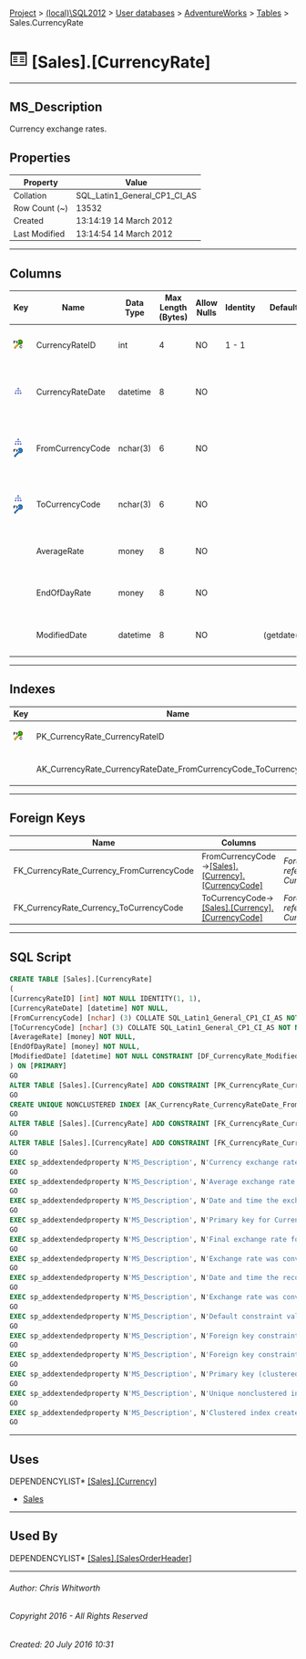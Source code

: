#### 

[Project](../../../../index.md) > [(local)\\SQL2012](../../../index.md) > [User databases](../../index.md) > [AdventureWorks](../index.md) > [Tables](Tables.md) > Sales.CurrencyRate

# ![Tables](../../../../Images/Table32.png) [Sales].[CurrencyRate]

---

## <a name="#description"></a>MS_Description

Currency exchange rates.

## <a name="#properties"></a>Properties

| Property | Value |
|---|---|
| Collation | SQL_Latin1_General_CP1_CI_AS |
| Row Count (~) | 13532 |
| Created | 13:14:19 14 March 2012 |
| Last Modified | 13:14:54 14 March 2012 |


---

## <a name="#columns"></a>Columns

| Key | Name | Data Type | Max Length (Bytes) | Allow Nulls | Identity | Default | Description |
|---|---|---|---|---|---|---|---|
| [![Cluster Primary Key PK_CurrencyRate_CurrencyRateID: CurrencyRateID](../../../../Images/pkcluster.png)](#indexes) | CurrencyRateID | int | 4 | NO | 1 - 1 |  | _Primary key for CurrencyRate records._ |
| [![Indexes AK_CurrencyRate_CurrencyRateDate_FromCurrencyCode_ToCurrencyCode](../../../../Images/Index.png)](#indexes) | CurrencyRateDate | datetime | 8 | NO |  |  | _Date and time the exchange rate was obtained._ |
| [![Indexes AK_CurrencyRate_CurrencyRateDate_FromCurrencyCode_ToCurrencyCode](../../../../Images/Index.png)](#indexes)[![Foreign Keys FK_CurrencyRate_Currency_FromCurrencyCode: [Sales].[Currency].FromCurrencyCode](../../../../Images/fk.png)](#foreignkeys) | FromCurrencyCode | nchar(3) | 6 | NO |  |  | _Exchange rate was converted from this currency code._ |
| [![Indexes AK_CurrencyRate_CurrencyRateDate_FromCurrencyCode_ToCurrencyCode](../../../../Images/Index.png)](#indexes)[![Foreign Keys FK_CurrencyRate_Currency_ToCurrencyCode: [Sales].[Currency].ToCurrencyCode](../../../../Images/fk.png)](#foreignkeys) | ToCurrencyCode | nchar(3) | 6 | NO |  |  | _Exchange rate was converted to this currency code._ |
|  | AverageRate | money | 8 | NO |  |  | _Average exchange rate for the day._ |
|  | EndOfDayRate | money | 8 | NO |  |  | _Final exchange rate for the day._ |
|  | ModifiedDate | datetime | 8 | NO |  | (getdate()) | _Date and time the record was last updated._ |


---

## <a name="#indexes"></a>Indexes

| Key | Name | Key Columns | Unique | Description |
|---|---|---|---|---|
| [![Cluster Primary Key PK_CurrencyRate_CurrencyRateID: CurrencyRateID](../../../../Images/pkcluster.png)](#indexes) | PK_CurrencyRate_CurrencyRateID | CurrencyRateID | YES | _Primary key (clustered) constraint_ |
|  | AK_CurrencyRate_CurrencyRateDate_FromCurrencyCode_ToCurrencyCode | CurrencyRateDate, FromCurrencyCode, ToCurrencyCode | YES | _Unique nonclustered index._ |


---

## <a name="#foreignkeys"></a>Foreign Keys

| Name | Columns | Description |
|---|---|---|
| FK_CurrencyRate_Currency_FromCurrencyCode | FromCurrencyCode->[[Sales].[Currency].[CurrencyCode]](Currency.md) | _Foreign key constraint referencing Currency.FromCurrencyCode._ |
| FK_CurrencyRate_Currency_ToCurrencyCode | ToCurrencyCode->[[Sales].[Currency].[CurrencyCode]](Currency.md) | _Foreign key constraint referencing Currency.ToCurrencyCode._ |


---

## <a name="#sqlscript"></a>SQL Script

```sql
CREATE TABLE [Sales].[CurrencyRate]
(
[CurrencyRateID] [int] NOT NULL IDENTITY(1, 1),
[CurrencyRateDate] [datetime] NOT NULL,
[FromCurrencyCode] [nchar] (3) COLLATE SQL_Latin1_General_CP1_CI_AS NOT NULL,
[ToCurrencyCode] [nchar] (3) COLLATE SQL_Latin1_General_CP1_CI_AS NOT NULL,
[AverageRate] [money] NOT NULL,
[EndOfDayRate] [money] NOT NULL,
[ModifiedDate] [datetime] NOT NULL CONSTRAINT [DF_CurrencyRate_ModifiedDate] DEFAULT (getdate())
) ON [PRIMARY]
GO
ALTER TABLE [Sales].[CurrencyRate] ADD CONSTRAINT [PK_CurrencyRate_CurrencyRateID] PRIMARY KEY CLUSTERED  ([CurrencyRateID]) ON [PRIMARY]
GO
CREATE UNIQUE NONCLUSTERED INDEX [AK_CurrencyRate_CurrencyRateDate_FromCurrencyCode_ToCurrencyCode] ON [Sales].[CurrencyRate] ([CurrencyRateDate], [FromCurrencyCode], [ToCurrencyCode]) ON [PRIMARY]
GO
ALTER TABLE [Sales].[CurrencyRate] ADD CONSTRAINT [FK_CurrencyRate_Currency_FromCurrencyCode] FOREIGN KEY ([FromCurrencyCode]) REFERENCES [Sales].[Currency] ([CurrencyCode])
GO
ALTER TABLE [Sales].[CurrencyRate] ADD CONSTRAINT [FK_CurrencyRate_Currency_ToCurrencyCode] FOREIGN KEY ([ToCurrencyCode]) REFERENCES [Sales].[Currency] ([CurrencyCode])
GO
EXEC sp_addextendedproperty N'MS_Description', N'Currency exchange rates.', 'SCHEMA', N'Sales', 'TABLE', N'CurrencyRate', NULL, NULL
GO
EXEC sp_addextendedproperty N'MS_Description', N'Average exchange rate for the day.', 'SCHEMA', N'Sales', 'TABLE', N'CurrencyRate', 'COLUMN', N'AverageRate'
GO
EXEC sp_addextendedproperty N'MS_Description', N'Date and time the exchange rate was obtained.', 'SCHEMA', N'Sales', 'TABLE', N'CurrencyRate', 'COLUMN', N'CurrencyRateDate'
GO
EXEC sp_addextendedproperty N'MS_Description', N'Primary key for CurrencyRate records.', 'SCHEMA', N'Sales', 'TABLE', N'CurrencyRate', 'COLUMN', N'CurrencyRateID'
GO
EXEC sp_addextendedproperty N'MS_Description', N'Final exchange rate for the day.', 'SCHEMA', N'Sales', 'TABLE', N'CurrencyRate', 'COLUMN', N'EndOfDayRate'
GO
EXEC sp_addextendedproperty N'MS_Description', N'Exchange rate was converted from this currency code.', 'SCHEMA', N'Sales', 'TABLE', N'CurrencyRate', 'COLUMN', N'FromCurrencyCode'
GO
EXEC sp_addextendedproperty N'MS_Description', N'Date and time the record was last updated.', 'SCHEMA', N'Sales', 'TABLE', N'CurrencyRate', 'COLUMN', N'ModifiedDate'
GO
EXEC sp_addextendedproperty N'MS_Description', N'Exchange rate was converted to this currency code.', 'SCHEMA', N'Sales', 'TABLE', N'CurrencyRate', 'COLUMN', N'ToCurrencyCode'
GO
EXEC sp_addextendedproperty N'MS_Description', N'Default constraint value of GETDATE()', 'SCHEMA', N'Sales', 'TABLE', N'CurrencyRate', 'CONSTRAINT', N'DF_CurrencyRate_ModifiedDate'
GO
EXEC sp_addextendedproperty N'MS_Description', N'Foreign key constraint referencing Currency.FromCurrencyCode.', 'SCHEMA', N'Sales', 'TABLE', N'CurrencyRate', 'CONSTRAINT', N'FK_CurrencyRate_Currency_FromCurrencyCode'
GO
EXEC sp_addextendedproperty N'MS_Description', N'Foreign key constraint referencing Currency.ToCurrencyCode.', 'SCHEMA', N'Sales', 'TABLE', N'CurrencyRate', 'CONSTRAINT', N'FK_CurrencyRate_Currency_ToCurrencyCode'
GO
EXEC sp_addextendedproperty N'MS_Description', N'Primary key (clustered) constraint', 'SCHEMA', N'Sales', 'TABLE', N'CurrencyRate', 'CONSTRAINT', N'PK_CurrencyRate_CurrencyRateID'
GO
EXEC sp_addextendedproperty N'MS_Description', N'Unique nonclustered index.', 'SCHEMA', N'Sales', 'TABLE', N'CurrencyRate', 'INDEX', N'AK_CurrencyRate_CurrencyRateDate_FromCurrencyCode_ToCurrencyCode'
GO
EXEC sp_addextendedproperty N'MS_Description', N'Clustered index created by a primary key constraint.', 'SCHEMA', N'Sales', 'TABLE', N'CurrencyRate', 'INDEX', N'PK_CurrencyRate_CurrencyRateID'
GO

```


---

## <a name="#uses"></a>Uses

DEPENDENCYLIST* [[Sales].[Currency]](Currency.md)
* [Sales](../Security/Schemas/Sales.md)


---

## <a name="#usedby"></a>Used By

DEPENDENCYLIST* [[Sales].[SalesOrderHeader]](SalesOrderHeader.md)


---

###### Author:  Chris Whitworth

###### Copyright 2016 - All Rights Reserved

###### Created: 20 July 2016 10:31

